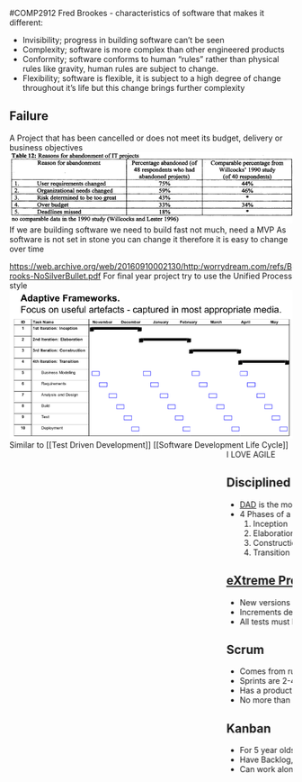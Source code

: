 #COMP2912
Fred Brookes - characteristics of software that makes it different:
- Invisibility; progress in building software can’t be seen
- Complexity; software is more complex than other engineered products
- Conformity; software conforms to human “rules” rather than physical rules like gravity, human rules are subject to change.
- Flexibility; software is flexible, it is subject to a high degree of change throughout it’s life but this change brings further complexity

## Failure
A Project that has been cancelled or does not meet its budget, delivery or business objectives
![](Images/AbandonmentReasons.png)
If we are building software we need to build fast not much, need a MVP
As software is not set in stone you can change it therefore it is easy to change over time

https://web.archive.org/web/20160910002130/http:/worrydream.com/refs/Brooks-NoSilverBullet.pdf
For final year project try to use the Unified Process style
![](Images/AdaptiveFrameworks.png)
Similar to [[Test Driven Development]] 
[[Software Development Life Cycle]]
<marquee>I LOVE AGILE  </marguee>
## Disciplined Agile Development
- [DAD](DAD.md) is the most recent form of the unified process
- 4 Phases of a Unified Process Project
	1. Inception
	2. Elaboration
	3. Construction
	4. Transition

## [eXtreme Programming](eXtreme%20Programming.md)
- New versions built several times a day
- Increments delivered every 2 weeks
- All tests must be run for every build and is only accepted if all tests run correctly

## Scrum
- Comes from rugby
- Sprints are 2-4 weeks
- Has a product backlog which in each sprint you decide which problem needs to be solved
- No more than 7 in a team (8 should be 2 teams of 4)

## Kanban
- For 5 year olds
- Have Backlog, To-do, Doing, Done
- Can work alongside scrum
